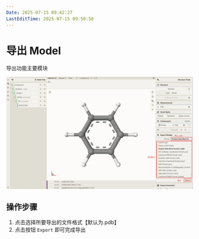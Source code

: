 ```yaml
---
Date: 2025-07-15 09:42:27
LastEditTime: 2025-07-15 09:50:58
---
```

# 导出 Model

导出功能主要模块

![export_models](./assets/export_models.png)

## 操作步骤

1. 点击选择所要导出的文件格式【默认为.pdb】
2. 点击按钮 `Export` 即可完成导出